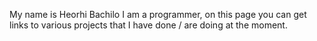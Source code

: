 My name is Heorhi Bachilo
I am a programmer, on this page you can get links to various projects that
I have done / are doing at the moment.
